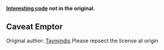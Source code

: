 
#### [Interesting code](https://github.com/dbj-data/lfqueue/tree/master/sample) not in the original.

## Caveat Emptor

Original author: [Taymindis](https://github.com/Taymindis/)
Please repsect the license at origin
